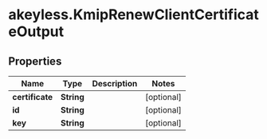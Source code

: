 # akeyless.KmipRenewClientCertificateOutput

## Properties

Name | Type | Description | Notes
------------ | ------------- | ------------- | -------------
**certificate** | **String** |  | [optional] 
**id** | **String** |  | [optional] 
**key** | **String** |  | [optional] 


